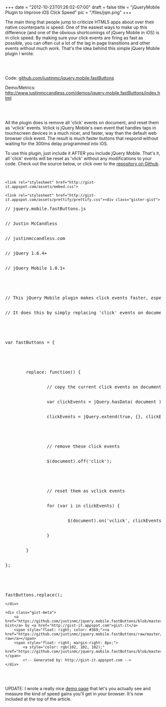 
+++
date = "2012-10-23T01:26:02-07:00"
draft = false
title = "jQueryMobile Plugin to Improve iOS Click Speed"
pic = "/files/jqm.png"
+++

<p>
The main thing that people jump to criticize HTML5 apps about over their native counterparts is speed.  One of the easiest ways to make up this difference (and one of the obvious shortcomings of jQuery Mobile in iOS) is in click speed.  By making sure your click events are firing as fast as possible, you can often cut a lot of the lag in page transitions and other events without much work.  That's the idea behind this simple jQuery Mobile plugin I wrote.
</p>

<br>

<br>

Code: <a href="https://github.com/justinmc/jquery.mobile.fastButtons">github.com/justinmc/jquery.mobile.fastButtons</a>
<br>

Demo/Metrics: <a href="http://www.justinmccandless.com/demos/jquery.mobile.fastButtons/index.html">http://www.justinmccandless.com/demos/jquery.mobile.fastButtons/index.html</a>
<br>

<br>

<br>

<p>
All the plugin does is remove all 'click' events on document, and reset them as 'vclick' events.  Vclick is jQuery Mobile's own event that handles taps in touchscreen devices in a much nicer, and faster, way than the default web browser click event.  The result is much faster buttons that respond without waiting for the 300ms delay programmed into iOS.
</p>

<p>
To use this plugin, just include it AFTER you include jQuery Mobile.  That's it, all 'click' events will be reset as 'vlick' without any modifications to your code.  Check out the source below, or click over to the <a href="https://github.com/justinmc/jquery.mobile.fastButtons">repository on Github</a>.
</p>

<br>


	<link rel="stylesheet" href="http://gist-it.appspot.com/assets/embed.css">

	<link rel="stylesheet" href="http://gist-it.appspot.com/assets/prettify/prettify.css"><div class="gister-gist">
<div class="gist-file">
    <div class="gist-data">

<pre class="prettyprint"><span class="com">// jquery.mobile.fastButtons.js</span><span class="pln"><br>

</span><span class="com">// Justin McCandless</span><span class="pln"><br>

</span><span class="com">// justinmccandless.com</span><span class="pln"><br>

</span><span class="com">// jQuery 1.6.4+</span><span class="pln"><br>

</span><span class="com">// jQuery Mobile 1.0.1+</span><span class="pln"><br>

<br>

</span><span class="com">// This jQuery Mobile plugin makes click events faster, especially iOS</span><span class="pln"><br>

</span><span class="com">// It does this by simply replacing 'click' events on document with 'vclick'</span><span class="pln"><br>

<br>

</span><span class="kwd">var</span><span class="pln"> fastButtons </span><span class="pun">=</span><span class="pln"> </span><span class="pun">{</span><span class="pln"><br>

&nbsp; &nbsp; &nbsp; &nbsp; <br>

&nbsp; &nbsp; &nbsp; &nbsp; replace</span><span class="pun">:</span><span class="pln"> </span><span class="kwd">function</span><span class="pun">()</span><span class="pln"> </span><span class="pun">{</span><span class="pln"><br>

&nbsp; &nbsp; &nbsp; &nbsp; &nbsp; &nbsp; &nbsp; &nbsp; </span><span class="com">// copy the current click events on document</span><span class="pln"><br>

&nbsp; &nbsp; &nbsp; &nbsp; &nbsp; &nbsp; &nbsp; &nbsp; </span><span class="kwd">var</span><span class="pln"> clickEvents </span><span class="pun">=</span><span class="pln"> jQuery</span><span class="pun">.</span><span class="pln">hasData</span><span class="pun">(</span><span class="pln"> document </span><span class="pun">)</span><span class="pln"> </span><span class="pun">&amp;&amp;</span><span class="pln"> jQuery</span><span class="pun">.</span><span class="pln">_data</span><span class="pun">(</span><span class="pln"> document </span><span class="pun">).</span><span class="pln">events</span><span class="pun">.</span><span class="pln">click</span><span class="pun">;</span><span class="pln"><br>

&nbsp; &nbsp; &nbsp; &nbsp; &nbsp; &nbsp; &nbsp; &nbsp; clickEvents </span><span class="pun">=</span><span class="pln"> jQuery</span><span class="pun">.</span><span class="pln">extend</span><span class="pun">(</span><span class="kwd">true</span><span class="pun">,</span><span class="pln"> </span><span class="pun">{},</span><span class="pln"> clickEvents</span><span class="pun">);</span><span class="pln"><br>

&nbsp; &nbsp; &nbsp; &nbsp; &nbsp; &nbsp; &nbsp; &nbsp; <br>

&nbsp; &nbsp; &nbsp; &nbsp; &nbsp; &nbsp; &nbsp; &nbsp; </span><span class="com">// remove these click events</span><span class="pln"><br>

&nbsp; &nbsp; &nbsp; &nbsp; &nbsp; &nbsp; &nbsp; &nbsp; $</span><span class="pun">(</span><span class="pln">document</span><span class="pun">).</span><span class="pln">off</span><span class="pun">(</span><span class="str">'click'</span><span class="pun">);</span><span class="pln"><br>

&nbsp; &nbsp; &nbsp; &nbsp; <br>

&nbsp; &nbsp; &nbsp; &nbsp; &nbsp; &nbsp; &nbsp; &nbsp; </span><span class="com">// reset them as vclick events</span><span class="pln"><br>

&nbsp; &nbsp; &nbsp; &nbsp; &nbsp; &nbsp; &nbsp; &nbsp; </span><span class="kwd">for</span><span class="pln"> </span><span class="pun">(</span><span class="kwd">var</span><span class="pln"> i </span><span class="kwd">in</span><span class="pln"> clickEvents</span><span class="pun">)</span><span class="pln"> </span><span class="pun">{</span><span class="pln"><br>

&nbsp; &nbsp; &nbsp; &nbsp; &nbsp; &nbsp; &nbsp; &nbsp; &nbsp; &nbsp; &nbsp; &nbsp; $</span><span class="pun">(</span><span class="pln">document</span><span class="pun">).</span><span class="pln">on</span><span class="pun">(</span><span class="str">'vclick'</span><span class="pun">,</span><span class="pln"> clickEvents</span><span class="pun">[</span><span class="pln">i</span><span class="pun">].</span><span class="pln">handler</span><span class="pun">);</span><span class="pln"><br>

&nbsp; &nbsp; &nbsp; &nbsp; &nbsp; &nbsp; &nbsp; &nbsp; </span><span class="pun">}</span><span class="pln"><br>

&nbsp; &nbsp; &nbsp; &nbsp; </span><span class="pun">}</span><span class="pln"><br>

</span><span class="pun">};</span><span class="pln"><br>

<br>

fastButtons</span><span class="pun">.</span><span class="pln">replace</span><span class="pun">();</span></pre>

    </div>

    <div class="gist-meta">
        <a href="https://github.com/justinmc/jquery.mobile.fastButtons/blob/master/jquery.mobile.fastButtons.js">This Gist</a> by <a href="http://gist-it.appspot.com">gist-it</a>
        <span style="float: right; color: #369;"><a href="https://github.com/justinmc/jquery.mobile.fastButtons/raw/master/jquery.mobile.fastButtons.js">view raw</a></span>
        <span style="float: right; margin-right: 8px;">
            <a style="color: rgb(102, 102, 102);" href="https://github.com/justinmc/jquery.mobile.fastButtons/blob/master/jquery.mobile.fastButtons.js">jquery.mobile.fastButtons.js</a></span>
            <!-- Generated by: http://gist-it.appspot.com -->
    </div>

</div>

</div>

<br>

<br>

<p>
UPDATE: I wrote a really nice <a href="http://www.justinmccandless.com/demos/jquery.mobile.fastButtons/index.html">demo page</a> that let's you actually see and measure the kind of speed gains you'll get in your browser.  It's now included at the top of the article.
</p>
